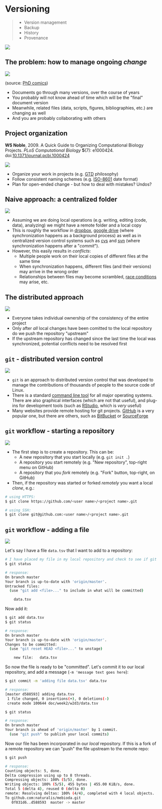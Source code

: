 Versioning
==========

> - Version management
> - Backup 
> - History 
> - Provenance

![](provenance.png)

The problem: how to manage ongoing _change_
-------------------------------------------

![](versioning.jpg)

(source: [PhD comics](http://phdcomics.com/comics/archive.php?comicid=1531))

- Documents go through many versions, over the course of years
- You probably will not know ahead of time which will be the "final" document version
- Meanwhile, related files (data, scripts, figures, bibliographies, etc.) are changing as well
- And you are probably collaborating with others

Project organization
--------------------

**WS Noble**, 2009. A Quick Guide to Organizing Computational Biology Projects. _PLoS Computational Biology_ **5**(7): e1000424. doi:[10.1371/journal.pcbi.1000424](https://doi.org/10.1371/journal.pcbi.1000424)

![](git-folders.png)

- Organize your work in projects (e.g. [GTD](https://en.wikipedia.org/wiki/Getting_Things_Done) philosophy)
- Follow consistent naming schemes (e.g. [ISO-8601](https://en.wikipedia.org/wiki/ISO_8601) date format)
- Plan for open-ended change - but how to deal with mistakes? Undos?

Naive approach: a centralized folder
------------------------------------

![](central-version-control.png)

- Assuming we are doing local operations (e.g. writing, editing (code, data), analyzing) we might have a remote 
  folder and a local copy
- This is roughly the workflow in [dropbox](http://dropbox.com), [google drive](http://drive.google.com) (where 
  synchronization happens as a background process) as well as in centralized version control systems such as 
  [cvs](http://www.nongnu.org/cvs/) and [svn](https://subversion.apache.org/) (where synchronization happens 
  after a "_commit_").
- However, this easily results in _conflicts_: 
  - Multiple people work on their local copies of different files at the same time
  - When synchronization happens, different files (and their versions) may arrive in the wrong order
  - Relationships between files may become scrambled, [race conditions](https://en.wikipedia.org/wiki/Race_condition) may
    arise, etc.

The distributed approach
------------------------

![](distributed-version-control.png)

- Everyone takes individual ownership of the consistency of the entire project
- Only after _all_ local changes have been comitted to the local repository do we push the repository "upstream"
- If the upstream repository has changed since the last time the local was synchronized, potential conflicts need to be 
  resolved first
 
`git` - distributed version control
-----------------------------------

![](git-history.png)

- `git` is an approach to distributed version control that was developed to manage the contributions of thousands of 
  people to the source code of Linux.
- There is a standard [command line tool](https://git-scm.com/downloads) for all major operating systems. There are also
  graphical interfaces (which are not that useful), and plug-ins for development tools (such as 
  [RStudio](https://support.rstudio.com/hc/en-us/articles/200532077-Version-Control-with-Git-and-SVN), which is 
  _very_ useful)
- Many websites provide remote hosting for git projects. [GitHub](http://github.com) is a very popular one, but there
  are others, such as [BitBucket](https://bitbucket.org/) or [SourceForge](http://sf.net)

`git` workflow - starting a repository
--------------------------------------

![](git-clone.png)

- The first step is to create a repository. This can be:
  - A new repository that you start locally (e.g. `git init .`)
  - A repository you start remotely (e.g. "New repository", top-right menu on GitHub)
  - A repository that you _fork_ remotely (e.g. "Fork" button, top-right, on GitHub)
- Then, if the repository was started or forked _remotely_ you want a local _clone_, e.g.:

```bash
# using HTTPS:
$ git clone https://github.com/<user name>/<project name>.git

# using SSH:
$ git clone git@github.com:<user name>/<project name>.git
```

`git` workflow - adding a file
------------------------------

![](git-workflow.png)

Let's say I have a file `data.tsv` that I want to add to a repository:

```bash
# I have placed my file in my local repository and check to see if git notices:
$ git status

# response:
On branch master
Your branch is up-to-date with 'origin/master'.
Untracked files:
  (use "git add <file>..." to include in what will be committed)

	data.tsv
```

Now add it:

```bash
$ git add data.tsv
$ git status

# response:
On branch master
Your branch is up-to-date with 'origin/master'.
Changes to be committed:
  (use "git reset HEAD <file>..." to unstage)

	new file:   data.tsv
```

So now the file is ready to be "committed". Let's commit it to our local repository, and
add a message (`-m 'message text goes here`):

```bash
$ git commit -m 'adding file data.tsv' data.tsv

# response:
[master d588593] adding data.tsv
 1 file changed, 0 insertions(+), 0 deletions(-)
 create mode 100644 doc/week2/w2d3/data.tsv

$ git status

# response:
On branch master
Your branch is ahead of 'origin/master' by 1 commit.
  (use "git push" to publish your local commits)
```

Now our file has been incorporated in our _local_ repository. If this is a fork of a remote 
repository we can "push" the file upstream to the remote repo:

```bash
$ git push

# response:
Counting objects: 5, done.
Delta compression using up to 8 threads.
Compressing objects: 100% (5/5), done.
Writing objects: 100% (5/5), 455 bytes | 455.00 KiB/s, done.
Total 5 (delta 4), reused 0 (delta 0)
remote: Resolving deltas: 100% (4/4), completed with 4 local objects.
To github.com:naturalis/mebioda.git
   0f031d6..d588593  master -> master
```
